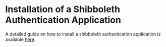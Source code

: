 Installation of a Shibboleth Authentication Application
==========

A detailed guide on how to install a shibboleth authentication application is available [here](documentation/1.0-install-shibboleth-auth-app-site.md).